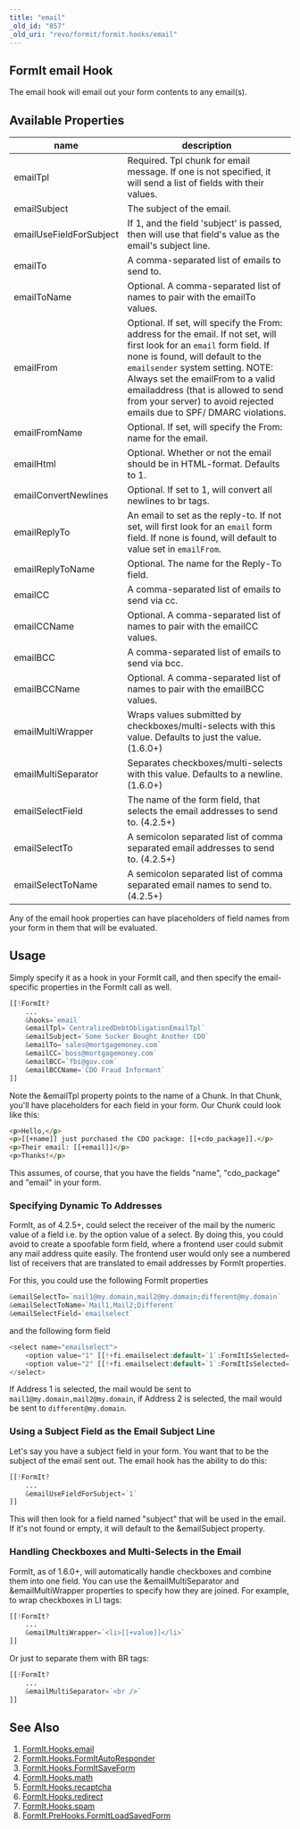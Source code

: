 ```yaml
---
title: "email"
_old_id: "857"
_old_uri: "revo/formit/formit.hooks/email"
---
```


## FormIt email Hook

The email hook will email out your form contents to any email(s).

## Available Properties

| name                    | description                                                                                                                                                                                                                                                                                                                                         |
| ----------------------- | --------------------------------------------------------------------------------------------------------------------------------------------------------------------------------------------------------------------------------------------------------------------------------------------------------------------------------------------------- |
| emailTpl                | Required. Tpl chunk for email message. If one is not specified, it will send a list of fields with their values.                                                                                                                                                                                                                                    |
| emailSubject            | The subject of the email.                                                                                                                                                                                                                                                                                                                           |
| emailUseFieldForSubject | If 1, and the field 'subject' is passed, then will use that field's value as the email's subject line.                                                                                                                                                                                                                                              |
| emailTo                 | A comma-separated list of emails to send to.                                                                                                                                                                                                                                                                                                        |
| emailToName             | Optional. A comma-separated list of names to pair with the emailTo values.                                                                                                                                                                                                                                                                          |
| emailFrom               | Optional. If set, will specify the From: address for the email. If not set, will first look for an `email` form field. If none is found, will default to the `emailsender` system setting. NOTE: Always set the emailFrom to a valid emailaddress (that is allowed to send from your server) to avoid rejected emails due to SPF/ DMARC violations. |
| emailFromName           | Optional. If set, will specify the From: name for the email.                                                                                                                                                                                                                                                                                        |
| emailHtml               | Optional. Whether or not the email should be in HTML-format. Defaults to 1.                                                                                                                                                                                                                                                                         |
| emailConvertNewlines    | Optional. If set to 1, will convert all newlines to br tags.                                                                                                                                                                                                                                                                                        |
| emailReplyTo            | An email to set as the reply-to. If not set, will first look for an `email` form field. If none is found, will default to value set in `emailFrom`.                                                                                                                                                                                                 |
| emailReplyToName        | Optional. The name for the Reply-To field.                                                                                                                                                                                                                                                                                                          |
| emailCC                 | A comma-separated list of emails to send via cc.                                                                                                                                                                                                                                                                                                    |
| emailCCName             | Optional. A comma-separated list of names to pair with the emailCC values.                                                                                                                                                                                                                                                                          |
| emailBCC                | A comma-separated list of emails to send via bcc.                                                                                                                                                                                                                                                                                                   |
| emailBCCName            | Optional. A comma-separated list of names to pair with the emailBCC values.                                                                                                                                                                                                                                                                         |
| emailMultiWrapper       | Wraps values submitted by checkboxes/multi-selects with this value. Defaults to just the value. (1.6.0+)                                                                                                                                                                                                                                            |
| emailMultiSeparator     | Separates checkboxes/multi-selects with this value. Defaults to a newline. (1.6.0+)                                                                                                                                                                                                                                                                 |
| emailSelectField        | The name of the form field, that selects the email addresses to send to. (4.2.5+)                                                                                                                                                                                                                                                                   |
| emailSelectTo           | A semicolon separated list of comma separated email addresses to send to. (4.2.5+)                                                                                                                                                                                                                                                                  |
| emailSelectToName       | A semicolon separated list of comma separated email names to send to. (4.2.5+)                                                                                                                                                                                                                                                                      |

Any of the email hook properties can have placeholders of field names from your form in them that will be evaluated.

## Usage

Simply specify it as a hook in your FormIt call, and then specify the email-specific properties in the FormIt call as well.

``` php
[[!FormIt?
    ...
    &hooks=`email`
    &emailTpl=`CentralizedDebtObligationEmailTpl`
    &emailSubject=`Some Sucker Bought Another CDO`
    &emailTo=`sales@mortgagemoney.com`
    &emailCC=`boss@mortgagemoney.com`
    &emailBCC=`fbi@gov.com`
    &emailBCCName=`CDO Fraud Informant`
]]
```

Note the &emailTpl property points to the name of a Chunk. In that Chunk, you'll have placeholders for each field in your form. Our Chunk could look like this:

``` html
<p>Hello,</p>
<p>[[+name]] just purchased the CDO package: [[+cdo_package]].</p>
<p>Their email: [[+email]]</p>
<p>Thanks!</p>
```

This assumes, of course, that you have the fields "name", "cdo\_package" and "email" in your form.

### Specifying Dynamic To Addresses

FormIt, as of 4.2.5+, could select the receiver of the mail by the numeric value of a field i.e. by the option value of a select. By doing this, you could avoid to create a spoofable form field, where a frontend user could submit any mail address quite easily. The frontend user would only see a numbered list of receivers that are translated to email addresses by FormIt properties.

For this, you could use the following FormIt properties

``` php
&emailSelectTo=`mail1@my.domain,mail2@my.domain;different@my.domain`
&emailSelectToName=`Mail1,Mail2;Different`
&emailSelectField=`emailselect`
```

and the following form field

``` php
<select name="emailselect">
    <option value="1" [[!+fi.emailselect:default=`1`:FormItIsSelected=`1`]]>Address 1</option>
    <option value="2" [[!+fi.emailselect:default=`1`:FormItIsSelected=`2`]]>Address 2</option>
</select>
```

If Address 1 is selected, the mail would be sent to `mail1@my.domain,mail2@my.domain`, if Address 2 is selected, the mail would be sent to `different@my.domain`.

### Using a Subject Field as the Email Subject Line

Let's say you have a subject field in your form. You want that to be the subject of the email sent out. The email hook has the ability to do this:

``` php
[[!FormIt?
    ...
    &emailUseFieldForSubject=`1`
]]
```

This will then look for a field named "subject" that will be used in the email. If it's not found or empty, it will default to the &emailSubject property.

### Handling Checkboxes and Multi-Selects in the Email

FormIt, as of 1.6.0+, will automatically handle checkboxes and combine them into one field. You can use the &emailMultiSeparator and &emailMultiWrapper properties to specify how they are joined. For example, to wrap checkboxes in LI tags:

``` php
[[!FormIt?
    ...
    &emailMultiWrapper=`<li>[[+value]]</li>`
]]
```

Or just to separate them with BR tags:

``` php
[[!FormIt?
    ...
    &emailMultiSeparator=`<br />`
]]
```

## See Also

1. [FormIt.Hooks.email](extras/formit/formit.hooks/email)
2. [FormIt.Hooks.FormItAutoResponder](extras/formit/formit.hooks/formitautoresponder)
3. [FormIt.Hooks.FormItSaveForm](extras/formit/formit.hooks/formitsaveform)
4. [FormIt.Hooks.math](extras/formit/formit.hooks/math)
5. [FormIt.Hooks.recaptcha](extras/formit/formit.hooks/recaptcha)
6. [FormIt.Hooks.redirect](extras/formit/formit.hooks/redirect)
7. [FormIt.Hooks.spam](extras/formit/formit.hooks/spam)
8. [FormIt.PreHooks.FormItLoadSavedForm](extras/formit/formit.hooks/prehooks.formitloadsavedform)
